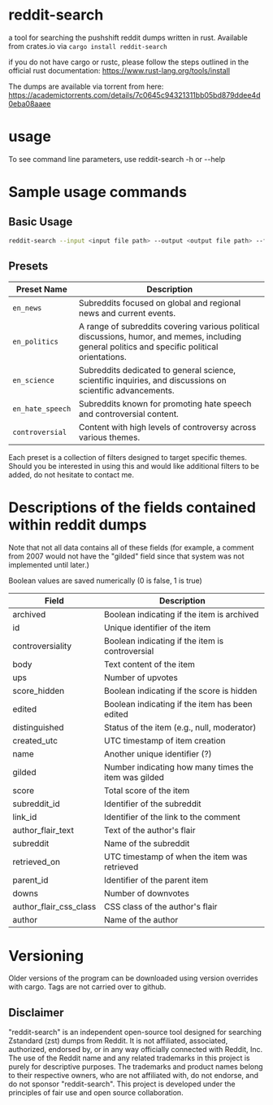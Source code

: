 # reddit-search
a tool for searching the pushshift reddit dumps written in rust. Available from crates.io via `cargo install reddit-search`

if you do not have cargo or rustc, please follow the steps outlined in the official rust documentation:
https://www.rust-lang.org/tools/install

The dumps are available via torrent from here: https://academictorrents.com/details/7c0645c94321311bb05bd879ddee4d0eba08aaee

# usage
To see command line parameters, use reddit-search -h or --help

# Sample usage commands

## Basic Usage
```sh
reddit-search --input <input file path> --output <output file path> --fields <field:value> ...
```

## Presets

| Preset Name       | Description                                                              |
|-------------------|--------------------------------------------------------------------------|
| `en_news`         | Subreddits focused on global and regional news and current events.       |
| `en_politics`     | A range of subreddits covering various political discussions, humor, and memes, including general politics and specific political orientations. |
| `en_science`      | Subreddits dedicated to general science, scientific inquiries, and discussions on scientific advancements. |
| `en_hate_speech`  | Subreddits known for promoting hate speech and controversial content.    |
| `controversial`   | Content with high levels of controversy across various themes.           |

Each preset is a collection of filters designed to target specific themes. Should you be interested in using this and would like additional filters to be added, do not hesitate to contact me.


# Descriptions of the fields contained within reddit dumps

Note that not all data contains all of these fields (for example, a comment from 2007 would not have the "gilded" field since that system was not implemented until later.)

Boolean values are saved numerically (0 is false, 1 is true)

| Field                   | Description |
|-------------------------|-------------|
| archived                | Boolean indicating if the item is archived |
| id                      | Unique identifier of the item |
| controversiality        | Boolean indicating if the item is controversial |
| body                    | Text content of the item |
| ups                     | Number of upvotes |
| score_hidden            | Boolean indicating if the score is hidden |
| edited                  | Boolean indicating if the item has been edited |
| distinguished           | Status of the item (e.g., null, moderator) |
| created_utc             | UTC timestamp of item creation |
| name                    | Another unique identifier (?) |
| gilded                  | Number indicating how many times the item was gilded |
| score                   | Total score of the item |
| subreddit_id            | Identifier of the subreddit |
| link_id                 | Identifier of the link to the comment |
| author_flair_text       | Text of the author's flair |
| subreddit               | Name of the subreddit |
| retrieved_on            | UTC timestamp of when the item was retrieved |
| parent_id               | Identifier of the parent item |
| downs                   | Number of downvotes |
| author_flair_css_class  | CSS class of the author's flair |
| author                  | Name of the author |


# Versioning

Older versions of the program can be downloaded using version overrides with cargo. Tags are not carried over to github.

## Disclaimer

"reddit-search" is an independent open-source tool designed for searching Zstandard (zst) dumps from Reddit. It is not affiliated, associated, authorized, endorsed by, or in any way officially connected with Reddit, Inc. The use of the Reddit name and any related trademarks in this project is purely for descriptive purposes. The trademarks and product names belong to their respective owners, who are not affiliated with, do not endorse, and do not sponsor "reddit-search". This project is developed under the principles of fair use and open source collaboration.

